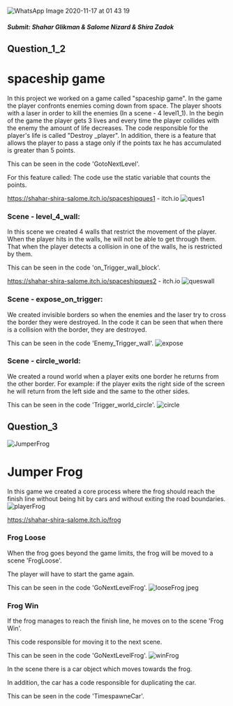 ![WhatsApp Image 2020-11-17 at 01 43 19](https://user-images.githubusercontent.com/58064644/99323555-257d7700-287b-11eb-81b1-cad4ac28935a.jpeg)
##### Submit: Shahar Glikman & Salome Nizard & Shira Zadok

## Question_1_2

# spaceship game

In this project we worked on a game called "spaceship game".
In the game the player confronts enemies coming down from space.
The player shoots with a laser in order to kill the enemies (In a scene - 4 level1_1).
In the begin of the game the player gets 3 lives and every time the player collides with the enemy the amount of life decreases.
The code responsible for the player's life is called "Destroy _player".
In addition, there is a feature that allows the player to pass a stage only if the points tax he has accumulated is greater than 5 points.

This can be seen in the code 'GotoNextLevel'.

For this feature called:
The code use  the static variable that counts the points.

https://shahar-shira-salome.itch.io/spaceshipques1 - itch.io
![ques1](https://user-images.githubusercontent.com/58064644/99323561-2910fe00-287b-11eb-8344-58b5651e6d71.png)


### Scene - level_4_wall:
In this scene we created 4 walls that restrict the movement of the player.
When the player hits in the walls, he will not be able to get through them.
That when the player detects a collision in one of the walls, he is restricted by them.

This can be seen in the code 'on_Trigger_wall_block'.

https://shahar-shira-salome.itch.io/spaceshipques2   - itch.io
![queswall](https://user-images.githubusercontent.com/58064644/99323563-29a99480-287b-11eb-9bdc-066bd05cc39d.png)

### Scene - expose_on_trigger:
We created invisible borders so when the enemies and the laser try to cross the border they were destroyed.
In the code it can be seen that when there is a collision with the border, they are destroyed.

This can be seen in the code 'Enemy_Trigger_wall'.
![expose](https://user-images.githubusercontent.com/58064644/99323529-1d253c00-287b-11eb-9d78-cd2abcaf9e87.png)

### Scene - circle_world:
We created a round world when a player exits one border he returns from the other border.
For example: if the player exits the right side of the screen he will return from the left side and the same to the other sides.

This can be seen in the code 'Trigger_world_circle'.
![circle](https://user-images.githubusercontent.com/58064644/99323558-26160d80-287b-11eb-9ae8-8d4c79194594.png)

## Question_3

![JumperFrog](https://user-images.githubusercontent.com/58064644/99383112-17a90f80-28d6-11eb-8a9b-c8bdcfe3f806.png)


# Jumper Frog
In this game we created a core process where the frog should reach the finish line without being hit by cars and without exiting the road boundaries.
![playerFrog](https://user-images.githubusercontent.com/58064644/99383130-1ed01d80-28d6-11eb-998b-29c041838da3.jpeg)

https://shahar-shira-salome.itch.io/frog
### Frog Loose
When the frog goes beyond the game limits, the frog will be moved to a scene 'FrogLoose'.

The player will have to start the game again.

This can be seen in the code 'GoNextLevelFrog'.
![looseFrog jpeg](https://user-images.githubusercontent.com/58064644/99385009-031a4680-28d9-11eb-97a3-e48f9450ac03.png)

### Frog Win
If the frog manages to reach the finish line, he moves on to the scene 'Frog Win'.

This code responsible for moving it to the next scene.

This can be seen in the code 'GoNextLevelFrog'.
![winFrog](https://user-images.githubusercontent.com/58064644/99383140-2263a480-28d6-11eb-825e-552e52b79c1b.jpeg)

In the scene there is a car object which moves towards the frog.

In addition, the car has a code responsible for duplicating the car.

This can be seen in the code 'TimespawneCar'.
